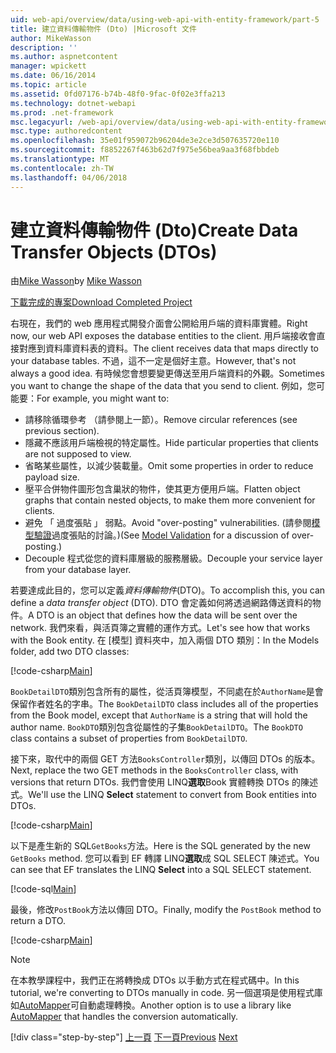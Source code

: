 ```yaml
---
uid: web-api/overview/data/using-web-api-with-entity-framework/part-5
title: 建立資料傳輸物件 (Dto) |Microsoft 文件
author: MikeWasson
description: ''
ms.author: aspnetcontent
manager: wpickett
ms.date: 06/16/2014
ms.topic: article
ms.assetid: 0fd07176-b74b-48f0-9fac-0f02e3ffa213
ms.technology: dotnet-webapi
ms.prod: .net-framework
msc.legacyurl: /web-api/overview/data/using-web-api-with-entity-framework/part-5
msc.type: authoredcontent
ms.openlocfilehash: 35e01f959072b96204de3e2ce3d507635720e110
ms.sourcegitcommit: f8852267f463b62d7f975e56bea9aa3f68fbbdeb
ms.translationtype: MT
ms.contentlocale: zh-TW
ms.lasthandoff: 04/06/2018
---
```

<a name="create-data-transfer-objects-dtos"></a><span data-ttu-id="32d93-102">建立資料傳輸物件 (Dto)</span><span class="sxs-lookup"><span data-stu-id="32d93-102">Create Data Transfer Objects (DTOs)</span></span>
====================
<span data-ttu-id="32d93-103">由[Mike Wasson](https://github.com/MikeWasson)</span><span class="sxs-lookup"><span data-stu-id="32d93-103">by [Mike Wasson](https://github.com/MikeWasson)</span></span>

[<span data-ttu-id="32d93-104">下載完成的專案</span><span class="sxs-lookup"><span data-stu-id="32d93-104">Download Completed Project</span></span>](https://github.com/MikeWasson/BookService)

<span data-ttu-id="32d93-105">右現在，我們的 web 應用程式開發介面會公開給用戶端的資料庫實體。</span><span class="sxs-lookup"><span data-stu-id="32d93-105">Right now, our web API exposes the database entities to the client.</span></span> <span data-ttu-id="32d93-106">用戶端接收會直接對應到資料庫資料表的資料。</span><span class="sxs-lookup"><span data-stu-id="32d93-106">The client receives data that maps directly to your database tables.</span></span> <span data-ttu-id="32d93-107">不過，這不一定是個好主意。</span><span class="sxs-lookup"><span data-stu-id="32d93-107">However, that's not always a good idea.</span></span> <span data-ttu-id="32d93-108">有時候您會想要變更傳送至用戶端資料的外觀。</span><span class="sxs-lookup"><span data-stu-id="32d93-108">Sometimes you want to change the shape of the data that you send to client.</span></span> <span data-ttu-id="32d93-109">例如，您可能要：</span><span class="sxs-lookup"><span data-stu-id="32d93-109">For example, you might want to:</span></span>

- <span data-ttu-id="32d93-110">請移除循環參考 （請參閱上一節）。</span><span class="sxs-lookup"><span data-stu-id="32d93-110">Remove circular references (see previous section).</span></span>
- <span data-ttu-id="32d93-111">隱藏不應該用戶端檢視的特定屬性。</span><span class="sxs-lookup"><span data-stu-id="32d93-111">Hide particular properties that clients are not supposed to view.</span></span>
- <span data-ttu-id="32d93-112">省略某些屬性，以減少裝載量。</span><span class="sxs-lookup"><span data-stu-id="32d93-112">Omit some properties in order to reduce payload size.</span></span>
- <span data-ttu-id="32d93-113">壓平合併物件圖形包含巢狀的物件，使其更方便用戶端。</span><span class="sxs-lookup"><span data-stu-id="32d93-113">Flatten object graphs that contain nested objects, to make them more convenient for clients.</span></span>
- <span data-ttu-id="32d93-114">避免 「 過度張貼 」 弱點。</span><span class="sxs-lookup"><span data-stu-id="32d93-114">Avoid "over-posting" vulnerabilities.</span></span> <span data-ttu-id="32d93-115">(請參閱[模型驗證](../../formats-and-model-binding/model-validation-in-aspnet-web-api.md)過度張貼的討論。)</span><span class="sxs-lookup"><span data-stu-id="32d93-115">(See [Model Validation](../../formats-and-model-binding/model-validation-in-aspnet-web-api.md) for a discussion of over-posting.)</span></span>
- <span data-ttu-id="32d93-116">Decouple 程式從您的資料庫層級的服務層級。</span><span class="sxs-lookup"><span data-stu-id="32d93-116">Decouple your service layer from your database layer.</span></span>

<span data-ttu-id="32d93-117">若要達成此目的，您可以定義*資料傳輸物件*(DTO)。</span><span class="sxs-lookup"><span data-stu-id="32d93-117">To accomplish this, you can define a *data transfer object* (DTO).</span></span> <span data-ttu-id="32d93-118">DTO 會定義如何將透過網路傳送資料的物件。</span><span class="sxs-lookup"><span data-stu-id="32d93-118">A DTO is an object that defines how the data will be sent over the network.</span></span> <span data-ttu-id="32d93-119">我們來看，與活頁簿之實體的運作方式。</span><span class="sxs-lookup"><span data-stu-id="32d93-119">Let's see how that works with the Book entity.</span></span> <span data-ttu-id="32d93-120">在 [模型] 資料夾中，加入兩個 DTO 類別：</span><span class="sxs-lookup"><span data-stu-id="32d93-120">In the Models folder, add two DTO classes:</span></span>

[!code-csharp[Main](part-5/samples/sample1.cs)]

<span data-ttu-id="32d93-121">`BookDetailDTO`類別包含所有的屬性，從活頁簿模型，不同處在於`AuthorName`是會保留作者姓名的字串。</span><span class="sxs-lookup"><span data-stu-id="32d93-121">The `BookDetailDTO` class includes all of the properties from the Book model, except that `AuthorName` is a string that will hold the author name.</span></span> <span data-ttu-id="32d93-122">`BookDTO`類別包含從屬性的子集`BookDetailDTO`。</span><span class="sxs-lookup"><span data-stu-id="32d93-122">The `BookDTO` class contains a subset of properties from `BookDetailDTO`.</span></span>

<span data-ttu-id="32d93-123">接下來，取代中的兩個 GET 方法`BooksController`類別，以傳回 DTOs 的版本。</span><span class="sxs-lookup"><span data-stu-id="32d93-123">Next, replace the two GET methods in the `BooksController` class, with versions that return DTOs.</span></span> <span data-ttu-id="32d93-124">我們會使用 LINQ**選取**Book 實體轉換 DTOs 的陳述式。</span><span class="sxs-lookup"><span data-stu-id="32d93-124">We'll use the LINQ **Select** statement to convert from Book entities into DTOs.</span></span>

[!code-csharp[Main](part-5/samples/sample2.cs)]

<span data-ttu-id="32d93-125">以下是產生新的 SQL`GetBooks`方法。</span><span class="sxs-lookup"><span data-stu-id="32d93-125">Here is the SQL generated by the new `GetBooks` method.</span></span> <span data-ttu-id="32d93-126">您可以看到 EF 轉譯 LINQ**選取**成 SQL SELECT 陳述式。</span><span class="sxs-lookup"><span data-stu-id="32d93-126">You can see that EF translates the LINQ **Select** into a SQL SELECT statement.</span></span>

[!code-sql[Main](part-5/samples/sample3.sql)]

<span data-ttu-id="32d93-127">最後，修改`PostBook`方法以傳回 DTO。</span><span class="sxs-lookup"><span data-stu-id="32d93-127">Finally, modify the `PostBook` method to return a DTO.</span></span>

[!code-csharp[Main](part-5/samples/sample4.cs)]

> [!NOTE]
> <span data-ttu-id="32d93-128">在本教學課程中，我們正在將轉換成 DTOs 以手動方式在程式碼中。</span><span class="sxs-lookup"><span data-stu-id="32d93-128">In this tutorial, we're converting to DTOs manually in code.</span></span> <span data-ttu-id="32d93-129">另一個選項是使用程式庫如[AutoMapper](http://automapper.org/)可自動處理轉換。</span><span class="sxs-lookup"><span data-stu-id="32d93-129">Another option is to use a library like [AutoMapper](http://automapper.org/) that handles the conversion automatically.</span></span>
> 
> [!div class="step-by-step"]
> <span data-ttu-id="32d93-130">[上一頁](part-4.md)
> [下一頁](part-6.md)</span><span class="sxs-lookup"><span data-stu-id="32d93-130">[Previous](part-4.md)
[Next](part-6.md)</span></span>
